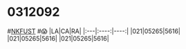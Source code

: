 # 0312092
#[NKFUST](http://www.nkfust.edu.tw/bin/home.php)
#:scream:
|LA|CA|RA|
|:---|:----:|----:|
|021|05265|5616|
|021|05265|5616|
|021|05265|5616|
